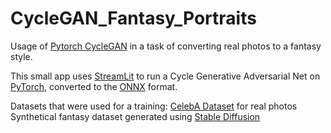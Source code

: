 # CycleGAN_Fantasy_Portraits
Usage of [Pytorch CycleGAN][2] in a task of converting real photos to a fantasy style.

This small app uses [StreamLit][1] to run a Cycle Generative Adversarial Net on [PyTorch][3], converted to the [ONNX][6] format.

Datasets that were used for a training:
[CelebA Dataset][4] for real photos
Synthetical fantasy dataset generated using [Stable Diffusion][5]

[1]: https://github.com/adam-p/markdown-here/wiki/Markdown-Here-Cheatsheet](https://github.com/streamlit/streamlit)https://github.com/streamlit/streamlit
[2]: https://github.com/junyanz/pytorch-CycleGAN-and-pix2pix
[3]: https://github.com/pytorch/pytorch
[4]: https://mmlab.ie.cuhk.edu.hk/projects/CelebA.html
[5]: https://github.com/Stability-AI/stablediffusion
[6]: https://github.com/onnx/onnx
